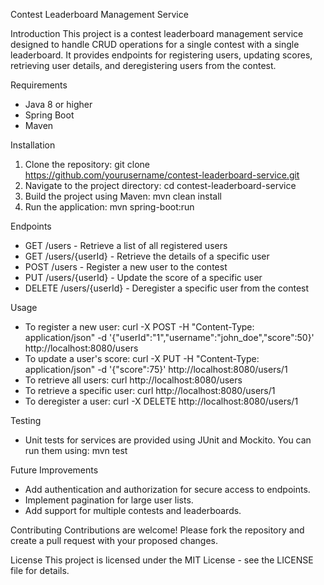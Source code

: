 Contest Leaderboard Management Service

Introduction
This project is a contest leaderboard management service designed to handle CRUD operations for a single contest with a single leaderboard. It provides endpoints for registering users, updating scores, retrieving user details, and deregistering users from the contest.

Requirements
- Java 8 or higher
- Spring Boot
- Maven

Installation
1. Clone the repository:
   git clone https://github.com/yourusername/contest-leaderboard-service.git
2. Navigate to the project directory:
   cd contest-leaderboard-service
3. Build the project using Maven:
   mvn clean install
4. Run the application:
   mvn spring-boot:run

Endpoints
- GET /users - Retrieve a list of all registered users
- GET /users/{userId} - Retrieve the details of a specific user
- POST /users - Register a new user to the contest
- PUT /users/{userId} - Update the score of a specific user
- DELETE /users/{userId} - Deregister a specific user from the contest

Usage
- To register a new user:
  curl -X POST -H "Content-Type: application/json" -d '{"userId":"1","username":"john_doe","score":50}' http://localhost:8080/users
- To update a user's score:
  curl -X PUT -H "Content-Type: application/json" -d '{"score":75}' http://localhost:8080/users/1
- To retrieve all users:
  curl http://localhost:8080/users
- To retrieve a specific user:
  curl http://localhost:8080/users/1
- To deregister a user:
  curl -X DELETE http://localhost:8080/users/1

Testing
- Unit tests for services are provided using JUnit and Mockito. You can run them using:
  mvn test

Future Improvements
- Add authentication and authorization for secure access to endpoints.
- Implement pagination for large user lists.
- Add support for multiple contests and leaderboards.

Contributing
Contributions are welcome! Please fork the repository and create a pull request with your proposed changes.

License
This project is licensed under the MIT License - see the LICENSE file for details.
